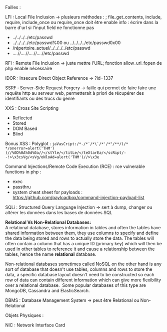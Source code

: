 
Failles :

LFI : Local File Inclusion -> plusieurs méthodes : ; file_get_contents, include, require, include_once ou require_once doit être enable
info : écrire dans la barre d'url si l'input field ne fonctionne pas
- ../../../../etc/passwd
- ../../../../etc/passwd%00 ou ../../../../etc/passwd0x00
- /répertoire_actuel/../../../../etc/passwd
- ....//....//....//....//etc/passwd

RFI : Remote File Inclusion -> juste mettre l'URL; fonction allow_url_fopen de php enable nécessaire

IDOR : Insecure Direct Object Reference -> ?id=1337

SSRF : Server-Side Request Forgery -> faille qui permet de faire faire une requête http au serveur web, permetterait à priori de récupérer des identifiants ou des trucs du genre

XXS : Cross Site Scripting
- Reflected 
- Stored
- DOM Based
- Blind

Bonus XSS : 
Polyglot : ``jaVasCript:/*-/*`/*\`/*'/*"/**/(/* */onerror=alert('THM') )//%0D%0A%0d%0a//</stYle/</titLe/</teXtarEa/</scRipt/--!>\x3csVg/<sVg/oNloAd=alert('THM')//>\x3e``

Command Injections/Remote Code Execution (RCE) : 
rce vulnerable functions in php :
- exec
- passthru
- system
cheat sheet for payloads : https://github.com/payloadbox/command-injection-payload-list

SQLi : Structured Query Language Injection -> sert à dump, changer ou altérer les données dans les bases de données SQL

**Relational Vs Non-Relational Databases:**  
A relational database, stores information in tables and often the tables have shared information between them, they use columns to specify and define the data being stored and rows to actually store the data. The tables will often contain a column that has a unique ID (primary key) which will then be used in other tables to reference it and cause a relationship between the tables, hence the name **relational** database.  

  

Non-relational databases sometimes called NoSQL on the other hand is any sort of database that doesn't use tables, columns and rows to store the data, a specific database layout doesn't need to be constructed so each row of data can contain different information which can give more flexibility over a relational database.  Some popular databases of this type are MongoDB, Cassandra and ElasticSearch.






DBMS : Database Management System -> peut être Relational ou Non-Relational

Objets Physiques : 

NIC : Network Interface Card

